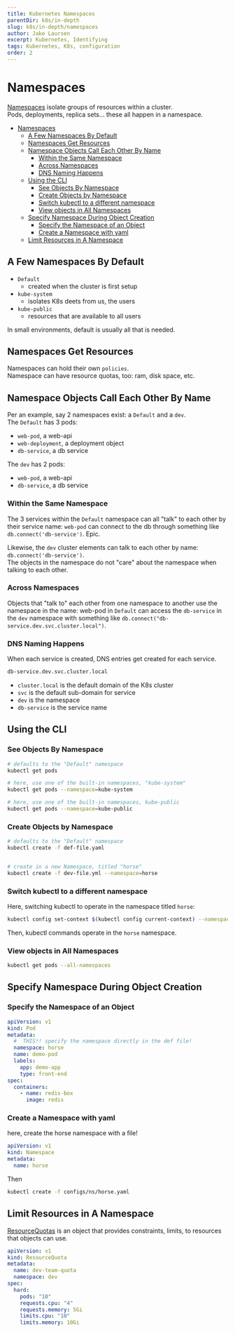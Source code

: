 ```yaml
---
title: Kubernetes Namespaces
parentDir: k8s/in-depth
slug: k8s/in-depth/namespaces
author: Jake Laursen
excerpt: Kubernetes, Identifying
tags: Kubernetes, K8s, configuration
order: 2
---
```


# Namespaces
[Namespaces](https://kubernetes.io/docs/concepts/overview/working-with-objects/namespaces/) isolate groups of resources within a cluster.  
Pods, deployments, replica sets... these all happen in a namespace.  

- [Namespaces](#namespaces)
  - [A Few Namespaces By Default](#a-few-namespaces-by-default)
  - [Namespaces Get Resources](#namespaces-get-resources)
  - [Namespace Objects Call Each Other By Name](#namespace-objects-call-each-other-by-name)
    - [Within the Same Namespace](#within-the-same-namespace)
    - [Across Namespaces](#across-namespaces)
    - [DNS Naming Happens](#dns-naming-happens)
  - [Using the CLI](#using-the-cli)
    - [See Objects By Namespace](#see-objects-by-namespace)
    - [Create Objects by Namespace](#create-objects-by-namespace)
    - [Switch kubectl to a different namespace](#switch-kubectl-to-a-different-namespace)
    - [View objects in All Namespaces](#view-objects-in-all-namespaces)
  - [Specify Namespace During Object Creation](#specify-namespace-during-object-creation)
    - [Specify the Namespace of an Object](#specify-the-namespace-of-an-object)
    - [Create a Namespace with yaml](#create-a-namespace-with-yaml)
  - [Limit Resources in A Namespace](#limit-resources-in-a-namespace)
## A Few Namespaces By Default
- `Default`
  - created when the cluster is first setup
- `kube-system`
  - isolates K8s deets from us, the users
- `kube-public`
  - resources that are available to all users

In small environments, default is usually all that is needed.  

## Namespaces Get Resources
Namespaces can hold their own `policies`.  
Namespace can have resource quotas, too: ram, disk space, etc.  

## Namespace Objects Call Each Other By Name
Per an example, say 2 namespaces exist: a `Default` and a `dev`.  
The `Default` has 3 pods: 
- `web-pod`, a web-api
- `web-deployment`, a deployment object
- `db-service`, a db service

The `dev` has 2 pods:
- `web-pod`, a web-api
- `db-service`, a db service

### Within the Same Namespace
The 3 services within the `Default` namespace can all "talk" to each other by their service name: `web-pod` can connect to the db through something like `db.connect('db-service')`. Epic.  

Likewise, the `dev` cluster elements can talk to each other by name: `db.connect('db-service')`.  
The objects in the namespace do not "care" about the namespace when talking to each other.  

### Across Namespaces
Objects that "talk to" each other from one namespace to another use the namespace in the name: web-pod in `Default` can access the `db-service` in the `dev` namespace with something like `db.connect("db-service.dev.svc.cluster.local")`.  

### DNS Naming Happens
When each service is created, DNS entries get created for each service.  
```bash
db-service.dev.svc.cluster.local
```
- `cluster.local` is the default domain of the K8s cluster
- `svc` is the default sub-domain for service
- `dev` is the namespace
- `db-service` is the service name

## Using the CLI
### See Objects By Namespace
```bash
# defaults to the "Default" namespace
kubectl get pods

# here, use one of the built-in namespaces, "kube-system"
kubectl get pods --namespace=kube-system

# here, use one of the built-in namespaces, kube-public
kubectl get pods --namespace=kube-public
```

### Create Objects by Namespace
```bash
# defaults to the "Default" namespace
kubectl create -f def-file.yaml


# create in a new Namespace, titled "horse"
kubectl create -f dev-file.yml --namespace=horse
```
### Switch kubectl to a different namespace
Here, switching kubectl to operate in the namespace titled `horse`:
```bash
kubectl config set-context $(kubectl config current-context) --namespace=horse
```
Then, kubectl commands operate in the `horse` namespace.  

### View objects in All Namespaces
```bash
kubectl get pods --all-namespaces
```

## Specify Namespace During Object Creation 
### Specify the Namespace of an Object
```yaml
apiVersion: v1
kind: Pod
metadata:
  #  THIS!! specify the namespace directly in the def file!
  namespace: horse
  name: demo-pod
  labels:
    app: demo-app
    type: front-end
spec:
  containers:
    - name: redis-box
      image: redis
```

### Create a Namespace with yaml
here, create the horse namespace with a file!
```yaml
apiVersion: v1
kind: Namespace
metadata:
  name: horse
```

Then 
```bash
kubectl create -f configs/ns/horse.yaml
```


## Limit Resources in A Namespace
[ResourceQuotas](https://kubernetes.io/docs/concepts/policy/resource-quotas/) is an object that provides constraints, limits, to resources that objects can use.  

```yaml
apiVersion: v1
kind: ResourceQuota
metadata:
  name: dev-team-quota
  namespace: dev
spec:
  hard:
    pods: "10"
    requests.cpu: "4"
    requests.memory: 5Gi
    limits.cpu: "10"
    limits.memory: 10Gi
```